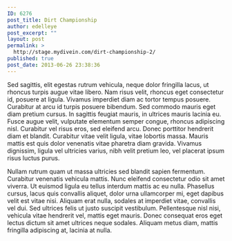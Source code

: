 ```yaml
---
ID: 6276
post_title: Dirt Championship
author: edelleye
post_excerpt: ""
layout: post
permalink: >
  http://stage.mydivein.com/dirt-championship-2/
published: true
post_date: 2013-06-26 23:38:36
---
```

Sed sagittis, elit egestas rutrum vehicula, neque dolor fringilla lacus, ut rhoncus turpis augue vitae libero. Nam risus velit, rhoncus eget consectetur id, posuere at ligula. Vivamus imperdiet diam ac tortor tempus posuere. Curabitur at arcu id turpis posuere bibendum. Sed commodo mauris eget diam pretium cursus. In sagittis feugiat mauris, in ultrices mauris lacinia eu. Fusce augue velit, vulputate elementum semper congue, rhoncus adipiscing nisl. Curabitur vel risus eros, sed eleifend arcu. Donec porttitor hendrerit diam et blandit. Curabitur vitae velit ligula, vitae lobortis massa. Mauris mattis est quis dolor venenatis vitae pharetra diam gravida. Vivamus dignissim, ligula vel ultricies varius, nibh velit pretium leo, vel placerat ipsum risus luctus purus.

<!--more-->

Nullam rutrum quam ut massa ultricies sed blandit sapien fermentum. Curabitur venenatis vehicula mattis. Nunc eleifend consectetur odio sit amet viverra. Ut euismod ligula eu tellus interdum mattis ac eu nulla. Phasellus cursus, lacus quis convallis aliquet, dolor urna ullamcorper mi, eget dapibus velit est vitae nisi. Aliquam erat nulla, sodales at imperdiet vitae, convallis vel dui. Sed ultrices felis ut justo suscipit vestibulum. Pellentesque nisl nisi, vehicula vitae hendrerit vel, mattis eget mauris. Donec consequat eros eget lectus dictum sit amet ultrices neque sodales. Aliquam metus diam, mattis fringilla adipiscing at, lacinia at nulla.